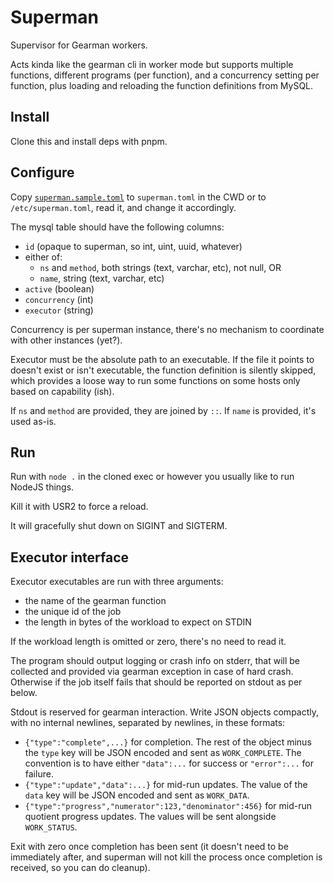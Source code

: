 # Superman

Supervisor for Gearman workers.

Acts kinda like the gearman cli in worker mode but supports multiple functions,
different programs (per function), and a concurrency setting per function, plus
loading and reloading the function definitions from MySQL.

## Install

Clone this and install deps with pnpm.

## Configure

Copy [`superman.sample.toml`](./superman.sample.toml) to `superman.toml` in the
CWD or to `/etc/superman.toml`, read it, and change it accordingly.

The mysql table should have the following columns:

 - `id` (opaque to superman, so int, uint, uuid, whatever)
 - either of:
   + `ns` and `method`, both strings (text, varchar, etc), not null, OR
   + `name`, string (text, varchar, etc)
 - `active` (boolean)
 - `concurrency` (int)
 - `executor` (string)

Concurrency is per superman instance, there's no mechanism to coordinate with
other instances (yet?).

Executor must be the absolute path to an executable. If the file it points to
doesn't exist or isn't executable, the function definition is silently skipped,
which provides a loose way to run some functions on some hosts only based on
capability (ish).

If `ns` and `method` are provided, they are joined by `::`. If `name` is
provided, it's used as-is.

## Run

Run with `node .` in the cloned exec or however you usually like to run NodeJS
things.

Kill it with USR2 to force a reload.

It will gracefully shut down on SIGINT and SIGTERM.

## Executor interface

Executor executables are run with three arguments:

 - the name of the gearman function
 - the unique id of the job
 - the length in bytes of the workload to expect on STDIN

If the workload length is omitted or zero, there's no need to read it.

The program should output logging or crash info on stderr, that will be
collected and provided via gearman exception in case of hard crash. Otherwise
if the job itself fails that should be reported on stdout as per below.

Stdout is reserved for gearman interaction. Write JSON objects compactly, with
no internal newlines, separated by newlines, in these formats:

 - `{"type":"complete",...}` for completion. The rest of the object minus the
   `type` key will be JSON encoded and sent as `WORK_COMPLETE`. The convention
   is to have either `"data":...` for success or `"error":...` for failure.
 - `{"type":"update","data":...}` for mid-run updates. The value of the `data`
   key will be JSON encoded and sent as `WORK_DATA`.
 - `{"type":"progress","numerator":123,"denominator":456}` for mid-run quotient
   progress updates. The values will be sent alongside `WORK_STATUS`.

Exit with zero once completion has been sent (it doesn't need to be immediately
after, and superman will not kill the process once completion is received, so
you can do cleanup).
